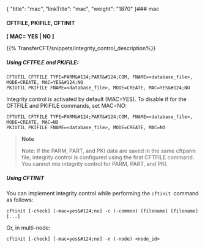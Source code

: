 {
    "title": "mac",
    "linkTitle": "mac",
    "weight": "1870"
}### mac

#### CFTFILE, PKIFILE, CFTINIT

****[ MAC= <span class="underline">YES</span> &#124; NO ]****

{{% TransferCFT/snippets/integrity_control_description%}}

##### Using CFTFILE and PKIFILE:

```
CFTUTIL CFTFILE TYPE=PARM&#124;PART&#124;COM, FNAME=<database_file>, MODE=CREATE, MAC=YES&#124;NO
PKIUTIL PKIFILE FNAME=<database_file>, MODE=CREATE, MAC=YES&#124;NO
```

Integrity control is activated by default (MAC=YES). To disable if for the CFTFILE and PKIFILE commands, set MAC=NO:

```
CFTUTIL CFTFILE TYPE=PARM&#124;PART&#124;COM, FNAME=<database_file>, MODE=CREATE, MAC=NO
PKIUTIL PKIFILE FNAME=<database_file>, MODE=CREATE, MAC=NO
```

> **Note**
>
> Note: If the PARM, PART, and PKI data are saved in the same cftparm file, integrity control is configured using the first CFTFILE command. You cannot mix integrity control for PARM, PART, and PKI.

##### Using CFTINIT

You can implement integrity control while performing the `cftinit `command as follows:

```
cftinit [-check] [-mac=yes&#124;no] -c (-common) [filename] [filename] [...]
```

Or, in multi-node:

```
cftinit [-check] [-mac=yes&#124;no] -n (-node) <node_id>
```
